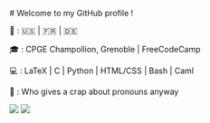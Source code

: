# Welcome to my GitHub profile !

🦜 : 🇺🇸 | 🇫🇷 | 🇩🇪

🎓 : CPGE Champollion, Grenoble | FreeCodeCamp

💻 : LaTeX | C | Python | HTML/CSS | Bash | Caml

🙋 : Who gives a crap about pronouns anyway

<!--
**beaniehat/beaniehat** is a ✨ _special_ ✨ repository because its `README.md` (this file) appears on your GitHub profile.

Here are some ideas to get you started:

- 🔭 I’m currently working on ...
- 🌱 I’m currently learning ...
- 👯 I’m looking to collaborate on ...
- 🤔 I’m looking for help with ...
- 💬 Ask me about ...
- 📫 How to reach me: ...
- 😄 Pronouns: ...
- ⚡ Fun fact: ...
-->

![](https://hit.yhype.me/github/profile?user_id=106745341)
![](https://komarev.com/ghpvc/?username=beaniehat)
